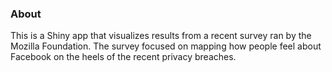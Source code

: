 ### About 

This is a Shiny app that visualizes results from a recent survey ran by the Mozilla Foundation. The survey focused on mapping how people feel about Facebook on the heels of the recent privacy breaches.